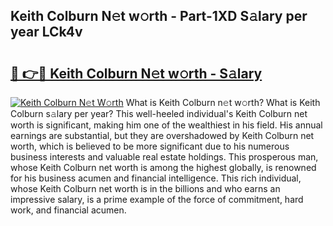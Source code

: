 ## Keith Colburn N𝚎t w𝚘rth - Part-1XD S𝚊lary per year LCk4v

# <h2><a href="http://gc2jq7y.nevu.top/?p=Keith+Colburn">🔗 👉🔴 Keith Colburn N𝚎t w𝚘rth - S𝚊lary</a></h2>

[![Keith Colburn N𝚎t W𝚘rth](https://i.imgur.com/Oavwk0R.jpeg)](http://gc2jq7y.nevu.top/?p=Keith+Colburn)
What is Keith Colburn n𝚎t w𝚘rth? What is Keith Colburn s𝚊lary per year?
This well-heeled individual's Keith Colburn net worth is significant, making him one of the wealthiest in his field. His annual earnings are substantial, but they are overshadowed by Keith Colburn net worth, which is believed to be more significant due to his numerous business interests and valuable real estate holdings. This prosperous man, whose Keith Colburn net worth is among the highest globally, is renowned for his business acumen and financial intelligence. This rich individual, whose Keith Colburn net worth is in the billions and who earns an impressive salary, is a prime example of the force of commitment, hard work, and financial acumen.
